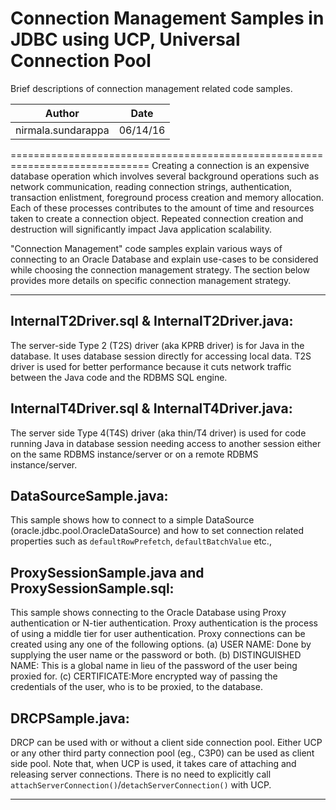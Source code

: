 # Connection Management Samples in JDBC using UCP, Universal Connection Pool

Brief descriptions of connection management related code samples.

|Author | Date |
|-------|------|
|nirmala.sundarappa|06/14/16|


==============================================================================
Creating a connection is an expensive database operation which
involves several background operations such as network communication, reading 
connection strings, authentication, transaction enlistment, foreground process 
creation and memory allocation.  Each of these processes contributes to the 
amount of time and resources taken to create a connection object. Repeated 
connection creation and destruction will significantly impact Java application 
scalability.

"Connection Management" code samples explain various ways of connecting to an
Oracle Database and explain use-cases to be considered while choosing the 
connection management strategy. The section below provides more details on 
specific connection management strategy. 

----
## InternalT2Driver.sql & InternalT2Driver.java: 
The server-side Type 2 (T2S) driver (aka KPRB driver) is for Java in the 
database. It uses database session directly for accessing local data. 
T2S driver is used for better performance because it cuts network traffic
between the Java code and the RDBMS SQL engine.

## InternalT4Driver.sql & InternalT4Driver.java:
The server side Type 4(T4S) driver (aka thin/T4 driver) is used for code 
running Java in database session needing access to another session either on
the same RDBMS instance/server or on a remote RDBMS instance/server.

## DataSourceSample.java:
This sample shows how to connect to a simple DataSource 
(oracle.jdbc.pool.OracleDataSource) and how to set connection related 
properties such as `defaultRowPrefetch`, `defaultBatchValue` etc., 

## ProxySessionSample.java and ProxySessionSample.sql:
This sample shows connecting to the Oracle Database using Proxy 
authentication or N-tier authentication. Proxy authentication is the
process of using a middle tier for user authentication. Proxy connections
can be created using any one of the following options. 
(a) USER NAME: Done by supplying the user name or the password or both.
(b) DISTINGUISHED NAME: This is a global name in lieu of the password of
the user being proxied for.
(c) CERTIFICATE:More encrypted way of passing the credentials of the user,
 who is to be proxied, to the database.
    
## DRCPSample.java:
DRCP can be used with or without a client side connection pool. 
Either UCP or any other third party connection pool (eg., C3P0) can be used as
client side pool. Note that, when UCP is used, it takes care of attaching and 
releasing server connections. There is no need to explicitly call 
`attachServerConnection()`/`detachServerConnection()` with UCP. 

----

